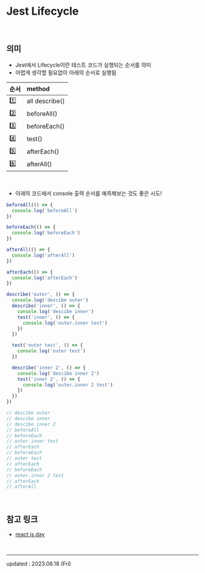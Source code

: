 # Jest Lifecycle

<br>

## 의미
- Jest에서 Lifecycle이란 테스트 코드가 실행되는 순서를 의미
- 어렵게 생각할 필요없이 아래의 순서로 실행됨

| 순서 | method |
|:-|:-|
| 1️⃣ | all describe() |
| 2️⃣ | beforeAll() |
| 3️⃣ | beforeEach() |
| 4️⃣ | test() |
| 5️⃣ | afterEach() |
| 6️⃣ | afterAll() |

<br>

- 아래의 코드에서 console 출력 순서를 예측해보는 것도 좋은 시도!

```javascript
beforeAll(() => {
  console.log('beforeAll')
})

beforeEach(() => {
  console.log('beforeEach')
})

afterAll(() => {
  console.log('afterAll')
})

afterEach(() => {
  console.log('afterEach')
})

describe('outer', () => {
  console.log('descibe outer')
  describe('inner', () => {
    console.log('descibe inner')
    test('inner', () => {
      console.log('outer.inner test')
    })
  })

  test('outer test', () => {
    console.log('outer test')
  })

  describe('inner 2', () => {
    console.log('descibe inner 2')
    test('inner 2', () => {
      console.log('outer.inner 2 test')
    })
  })
})

// descibe outer
// descibe inner
// descibe inner 2
// beforeAll
// beforeEach
// outer.inner test
// afterEach
// beforeEach
// outer test
// afterEach
// beforeEach
// outer.inner 2 test
// afterEach
// afterAll

```

<br>

## 참고 링크
- <a href="https://noriste.github.io/reactjsday-2019-testing-course/book/jest-101/jest-lifecycle.html">react js day</a>

<br>

<hr>

updated : 2023.08.18 (Fri)
